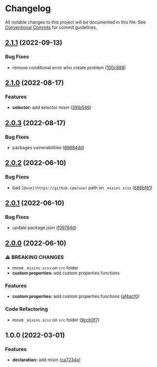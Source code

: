 # Changelog

All notable changes to this project will be documented in this file. See [Conventional Commits](https://conventionalcommits.org) for commit guidelines.

## [2.1.1](https://github.com/unsass/css/compare/v2.1.0...v2.1.1) (2022-09-13)


### Bug Fixes

* remove conditional error who create problem ([100c888](https://github.com/unsass/css/commit/100c888021db1e831245cba75cde17c89afae6ae))

## [2.1.0](https://github.com/unsass/css/compare/v2.0.3...v2.1.0) (2022-08-17)


### Features

* **selector:** add selector mixin ([391b546](https://github.com/unsass/css/commit/391b54632f6d44f8478d73632bafc0e0d786fbcf))

## [2.0.3](https://github.com/unsass/css/compare/v2.0.2...v2.0.3) (2022-08-17)


### Bug Fixes

* packages vulnerabilities ([89684dd](https://github.com/unsass/css/commit/89684dd0868b5e50d25e60ae0607abb5e11aca2a))

## [2.0.2](https://github.com/unsass/css/compare/v2.0.1...v2.0.2) (2022-06-10)


### Bug Fixes

* bad `[@use](https://github.com/use)` path on `_mixins.scss` ([686bf81](https://github.com/unsass/css/commit/686bf81818fad6fae3a909dd7a8d32cfff24a56f))

## [2.0.1](https://github.com/unsass/css/compare/v2.0.0...v2.0.1) (2022-06-10)


### Bug Fixes

* update package.json ([f09784d](https://github.com/unsass/css/commit/f09784dbfe51bcf353f447be8c160884ab10ed9a))

## [2.0.0](https://github.com/unsass/css/compare/v1.0.0...v2.0.0) (2022-06-10)


### ⚠ BREAKING CHANGES

* move `_mixins.scss` on `src` folder
* **custom properties:** add custom properties functions

### Features

* **custom properties:** add custom properties functions ([af4acf0](https://github.com/unsass/css/commit/af4acf0484b5af057f783eb4ee77b382e2993d78))


### Code Refactoring

* move `_mixins.scss` on `src` folder ([9ccb0f7](https://github.com/unsass/css/commit/9ccb0f7d4b12407585a34270e1c04e31daf4d914))

## 1.0.0 (2022-03-01)


### Features

* **declaration:** add mixin ([ca7234a](https://github.com/unsass/css/commit/ca7234a546260b0fd2862ab60d1d4593b7833b06))
